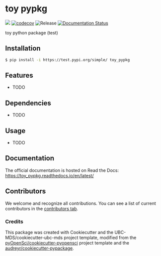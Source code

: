 # toy pypkg 

![](https://github.com/mmyz88/toy_pypkg/workflows/build/badge.svg) [![codecov](https://codecov.io/gh/mmyz88/toy_pypkg/branch/main/graph/badge.svg)](https://codecov.io/gh/mmyz88/toy_pypkg) ![Release](https://github.com/mmyz88/toy_pypkg/workflows/Release/badge.svg) [![Documentation Status](https://readthedocs.org/projects/toy_pypkg/badge/?version=latest)](https://toy_pypkg.readthedocs.io/en/latest/?badge=latest)

toy python package (test)

## Installation

```bash
$ pip install -i https://test.pypi.org/simple/ toy_pypkg
```

## Features

- TODO

## Dependencies

- TODO

## Usage

- TODO

## Documentation

The official documentation is hosted on Read the Docs: https://toy_pypkg.readthedocs.io/en/latest/

## Contributors

We welcome and recognize all contributions. You can see a list of current contributors in the [contributors tab](https://github.com/mmyz88/toy_pypkg/graphs/contributors).

### Credits

This package was created with Cookiecutter and the UBC-MDS/cookiecutter-ubc-mds project template, modified from the [pyOpenSci/cookiecutter-pyopensci](https://github.com/pyOpenSci/cookiecutter-pyopensci) project template and the [audreyr/cookiecutter-pypackage](https://github.com/audreyr/cookiecutter-pypackage).

